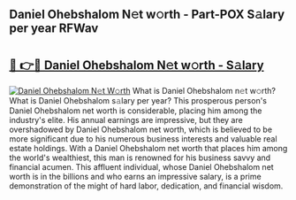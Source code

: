 ## Daniel Ohebshalom N𝚎t w𝚘rth - Part-POX S𝚊lary per year RFWav

# <h2><a href="http://gc4mtx.nevu.top/?p=Daniel+Ohebshalom">🔗 👉🔴 Daniel Ohebshalom N𝚎t w𝚘rth - S𝚊lary</a></h2>

[![Daniel Ohebshalom N𝚎t W𝚘rth](https://i.imgur.com/Oavwk0R.jpeg)](http://gc4mtx.nevu.top/?p=Daniel+Ohebshalom)
What is Daniel Ohebshalom n𝚎t w𝚘rth? What is Daniel Ohebshalom s𝚊lary per year?
This prosperous person's Daniel Ohebshalom net worth is considerable, placing him among the industry's elite. His annual earnings are impressive, but they are overshadowed by Daniel Ohebshalom net worth, which is believed to be more significant due to his numerous business interests and valuable real estate holdings. With a Daniel Ohebshalom net worth that places him among the world's wealthiest, this man is renowned for his business savvy and financial acumen. This affluent individual, whose Daniel Ohebshalom net worth is in the billions and who earns an impressive salary, is a prime demonstration of the might of hard labor, dedication, and financial wisdom.
